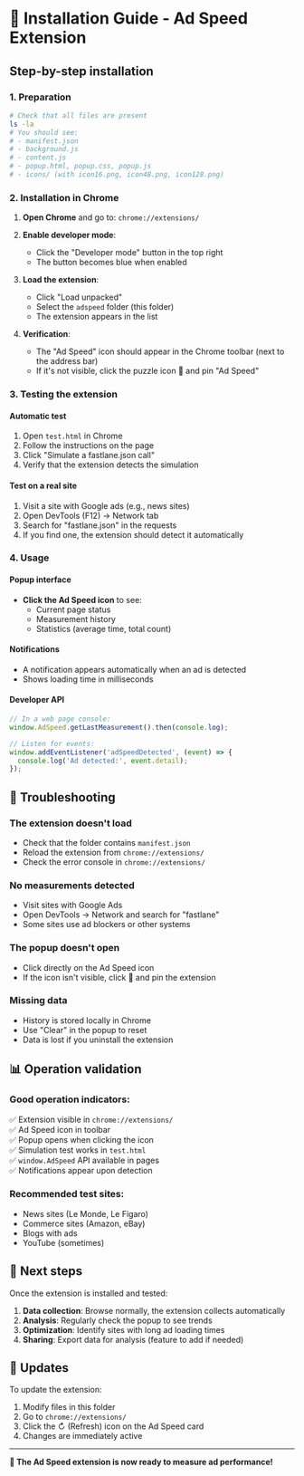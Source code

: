 # 🚀 Installation Guide - Ad Speed Extension

## Step-by-step installation

### 1. Preparation
```bash
# Check that all files are present
ls -la
# You should see:
# - manifest.json
# - background.js  
# - content.js
# - popup.html, popup.css, popup.js
# - icons/ (with icon16.png, icon48.png, icon128.png)
```

### 2. Installation in Chrome

1. **Open Chrome** and go to: `chrome://extensions/`

2. **Enable developer mode**:
   - Click the "Developer mode" button in the top right
   - The button becomes blue when enabled

3. **Load the extension**:
   - Click "Load unpacked"
   - Select the `adspeed` folder (this folder)
   - The extension appears in the list

4. **Verification**:
   - The "Ad Speed" icon should appear in the Chrome toolbar (next to the address bar)
   - If it's not visible, click the puzzle icon 🧩 and pin "Ad Speed"

### 3. Testing the extension

#### Automatic test
1. Open `test.html` in Chrome
2. Follow the instructions on the page
3. Click "Simulate a fastlane.json call"
4. Verify that the extension detects the simulation

#### Test on a real site
1. Visit a site with Google ads (e.g., news sites)
2. Open DevTools (F12) → Network tab
3. Search for "fastlane.json" in the requests
4. If you find one, the extension should detect it automatically

### 4. Usage

#### Popup interface
- **Click the Ad Speed icon** to see:
  - Current page status
  - Measurement history
  - Statistics (average time, total count)

#### Notifications
- A notification appears automatically when an ad is detected
- Shows loading time in milliseconds

#### Developer API
```javascript
// In a web page console:
window.AdSpeed.getLastMeasurement().then(console.log);

// Listen for events:
window.addEventListener('adSpeedDetected', (event) => {
  console.log('Ad detected:', event.detail);
});
```

## 🔧 Troubleshooting

### The extension doesn't load
- Check that the folder contains `manifest.json`
- Reload the extension from `chrome://extensions/`
- Check the error console in `chrome://extensions/`

### No measurements detected
- Visit sites with Google Ads
- Open DevTools → Network and search for "fastlane"
- Some sites use ad blockers or other systems

### The popup doesn't open
- Click directly on the Ad Speed icon
- If the icon isn't visible, click 🧩 and pin the extension

### Missing data
- History is stored locally in Chrome
- Use "Clear" in the popup to reset
- Data is lost if you uninstall the extension

## 📊 Operation validation

### Good operation indicators:
✅ Extension visible in `chrome://extensions/`  
✅ Ad Speed icon in toolbar  
✅ Popup opens when clicking the icon  
✅ Simulation test works in `test.html`  
✅ `window.AdSpeed` API available in pages  
✅ Notifications appear upon detection  

### Recommended test sites:
- News sites (Le Monde, Le Figaro)
- Commerce sites (Amazon, eBay) 
- Blogs with ads
- YouTube (sometimes)

## 🎯 Next steps

Once the extension is installed and tested:

1. **Data collection**: Browse normally, the extension collects automatically
2. **Analysis**: Regularly check the popup to see trends
3. **Optimization**: Identify sites with long ad loading times
4. **Sharing**: Export data for analysis (feature to add if needed)

## 🔄 Updates

To update the extension:
1. Modify files in this folder
2. Go to `chrome://extensions/`
3. Click the ↻ (Refresh) icon on the Ad Speed card
4. Changes are immediately active

---

**🎉 The Ad Speed extension is now ready to measure ad performance!**

